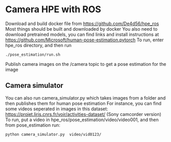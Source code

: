 # Camera HPE with ROS
Download and build docker file from https://github.com/De4d56/hpe_ros
Most things should be built and downloaded by docker
You also need to download pretrained models, you can find links and install instructions at https://github.com/Microsoft/human-pose-estimation.pytorch
To run, enter hpe_ros directory, and then run
``` 
./pose_estimation/run.sh
```
Publish camera images on the /camera topic to get a pose estimation for the image

## Camera simulator
You can also run camera_simulator.py which takes images from a folder and then publishes them for human pose estimation
For instance, you can find some videos seperated in images in this dataset: https://projet.liris.cnrs.fr/voir/activities-dataset/    (Sony camcorder version)
To run, put a video in hpe_ros/pose_estimation/video/video001, and then from pose_estimation run:
```
python camera_simulator.py  video/vid0123/
```
